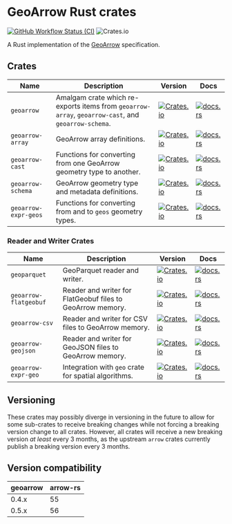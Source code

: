 # GeoArrow Rust crates

[![GitHub Workflow Status (CI)](https://img.shields.io/github/actions/workflow/status/geoarrow/geoarrow-rs/ci.yml?branch=main)](https://github.com/geoarrow/geoarrow-rs/actions/workflows/ci.yml)
![Crates.io](https://img.shields.io/crates/l/geoarrow)

A Rust implementation of the [GeoArrow](https://github.com/geoarrow/geoarrow) specification.

## Crates

| Name                  | Description                                                                                         | Version                                                                                                           | Docs                                                                                                               |
| --------------------- | --------------------------------------------------------------------------------------------------- | ----------------------------------------------------------------------------------------------------------------- | ------------------------------------------------------------------------------------------------------------------ |
| `geoarrow`            | Amalgam crate which re-exports items from `geoarrow-array`, `geoarrow-cast`, and `geoarrow-schema`. | [![Crates.io](https://img.shields.io/crates/v/geoarrow)](https://crates.io/crates/geoarrow)                       | [![docs.rs](https://img.shields.io/docsrs/geoarrow?label=docs.rs)](https://docs.rs/geoarrow)                       |
| `geoarrow-array`      | GeoArrow array definitions.                                                                         | [![Crates.io](https://img.shields.io/crates/v/geoarrow-array)](https://crates.io/crates/geoarrow-array)           | [![docs.rs](https://img.shields.io/docsrs/geoarrow-array?label=docs.rs)](https://docs.rs/geoarrow-array)           |
| `geoarrow-cast`       | Functions for converting from one GeoArrow geometry type to another.                                | [![Crates.io](https://img.shields.io/crates/v/geoarrow-cast)](https://crates.io/crates/geoarrow-cast)             | [![docs.rs](https://img.shields.io/docsrs/geoarrow-cast?label=docs.rs)](https://docs.rs/geoarrow-cast)             |
| `geoarrow-schema`     | GeoArrow geometry type and metadata definitions.                                                    | [![Crates.io](https://img.shields.io/crates/v/geoarrow-schema)](https://crates.io/crates/geoarrow-schema)         | [![docs.rs](https://img.shields.io/docsrs/geoarrow-schema?label=docs.rs)](https://docs.rs/geoarrow-schema)         |
| `geoarrow-expr-geos`   | Functions for converting from and to `geos` geometry types.                                        | [![Crates.io](https://img.shields.io/crates/v/geoarrow-expr-geos)](https://crates.io/crates/geoarrow-expr-geos)               | [![docs.rs](https://img.shields.io/docsrs/geoarrow-expr-geos?label=docs.rs)](https://docs.rs/geoarrow-expr-geos)               |

### Reader and Writer Crates

| Name                  | Description                                                                                         | Version                                                                                                           | Docs                                                                                                               |
| --------------------- | --------------------------------------------------------------------------------------------------- | ----------------------------------------------------------------------------------------------------------------- | ------------------------------------------------------------------------------------------------------------------ |
| `geoparquet`          | GeoParquet reader and writer.                                                                       | [![Crates.io](https://img.shields.io/crates/v/geoparquet)](https://crates.io/crates/geoparquet)                   | [![docs.rs](https://img.shields.io/docsrs/geoparquet?label=docs.rs)](https://docs.rs/geoparquet)                   |
| `geoarrow-flatgeobuf` | Reader and writer for FlatGeobuf files to GeoArrow memory.                                          | [![Crates.io](https://img.shields.io/crates/v/geoarrow-flatgeobuf)](https://crates.io/crates/geoarrow-flatgeobuf) | [![docs.rs](https://img.shields.io/docsrs/geoarrow-flatgeobuf?label=docs.rs)](https://docs.rs/geoarrow-flatgeobuf) |
| `geoarrow-csv`        | Reader and writer for CSV files to GeoArrow memory.                                                 | [![Crates.io](https://img.shields.io/crates/v/geoarrow-csv)](https://crates.io/crates/geoarrow-csv)               | [![docs.rs](https://img.shields.io/docsrs/geoarrow-csv?label=docs.rs)](https://docs.rs/geoarrow-csv)               |
| `geoarrow-geojson`    | Reader and writer for GeoJSON files to GeoArrow memory.                                             | [![Crates.io](https://img.shields.io/crates/v/geoarrow-geojson)](https://crates.io/crates/geoarrow-geojson)       | [![docs.rs](https://img.shields.io/docsrs/geoarrow-geojson?label=docs.rs)](https://docs.rs/geoarrow-geojson)       |
| `geoarrow-expr-geo`   | Integration with `geo` crate for spatial algorithms.                                                | [![Crates.io](https://img.shields.io/crates/v/geoarrow-expr-geo)](https://crates.io/crates/geoarrow-expr-geo)               | [![docs.rs](https://img.shields.io/docsrs/geoarrow-expr-geo?label=docs.rs)](https://docs.rs/geoarrow-expr-geo)               |

## Versioning

These crates may possibly diverge in versioning in the future to allow for some sub-crates to receive breaking changes while not forcing a breaking version change to all crates. However, all crates will receive a new breaking version _at least_ every 3 months, as the upstream `arrow` crates currently publish a breaking version every 3 months.

## Version compatibility

| geoarrow | arrow-rs |
| -------- | -------- |
| 0.4.x    | 55       |
| 0.5.x    | 56       |
